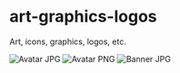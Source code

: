 # art-graphics-logos
Art, icons, graphics, logos, etc.

![Avatar JPG](https://raw.githubusercontent.com/Podcastindex-org/art-graphics-logos/master/pci_avatar.jpg)
![Avatar PNG](https://raw.githubusercontent.com/Podcastindex-org/art-graphics-logos/master/pci_avatar.png)
![Banner JPG](https://raw.githubusercontent.com/Podcastindex-org/art-graphics-logos/master/pci_banner.jpg)
